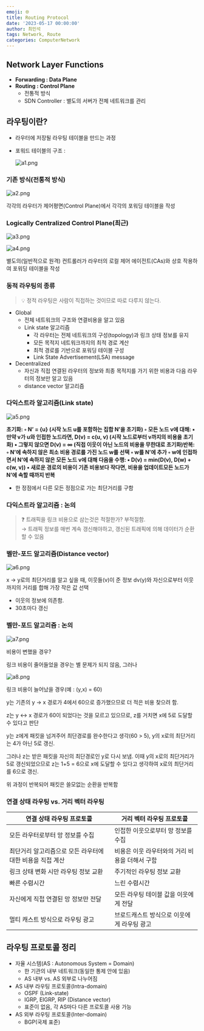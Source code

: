 ```yaml
---
emoji: 🌐
title: Routing Protocol
date: '2023-05-17 00:00:00'
author: 최민석
tags: Network, Route
categories: ComputerNetwork
---
```

## Network Layer Functions

- **Forwarding : Data Plane**
- **Routing : Control Plane**
   - 전통적 방식
   - SDN Controller : 별도의 서버가 전체 네트워크를 관리

## 라우팅이란?

- 라우터에 저장될 라우팅 테이블을 만드는 과정
- 포워드 테이블의 구조 :

  ![a1.png](a1.png)


### 기존 방식(전통적 방식)

![a2.png](a2.png)

각각의 라우터가 제어평면(Control Plane)에서 각각의 포워딩 테이블을 작성

### Logically Centralized Control Plane(최근)

![a3.png](a3.png)

![a4.png](a4.png)

별도의(일반적으로 원격) 컨트롤러가 라우터의 로컬 제어 에이전트(CAs)와 상호 작용하여 포워딩 테이블을 작성

### 동적 라우팅의 종류

>💡 정적 라우팅은 사람이 직접하는 것이므로 따로 다루지 않는다.


- Global
   - 전체 네트워크의 구조와 연결비용을 알고 있음
   - Link state 알고리즘
      - 각 라우터는 전체 네트워크의 구성(topology)과 링크 상태 정보를 유지
      - 모든 목적지 네트워크까지의 최적 경로 계산
      - 최적 경로를 기반으로 포워딩 테이블 구성
      - Link State Advertisement(LSA) message
- Decentralized
   - 자신과 직접 연결된 라우터의 정보와 최종 목적지를 가기 위한 비용과 다음 라우터의 정보만 알고 있음
   - distance vector 알고리즘

### 다익스트라 알고리즘(Link state)

![a5.png](a5.png)

**초기화:
◦ N’ = {u} (시작 노드 u를 포함하는 집합 N’을 초기화)
◦ 모든 노드 v에 대해:
▪ 만약 v가 u와 인접한 노드라면, D(v) = c(u, v) (시작 노드로부터 v까지의 비용을 초기화)
▪ 그렇지 않으면 D(v) = ∞ (직접 이웃이 아닌 노드의 비용을 무한대로 초기화)반복:
◦ N’에 속하지 않은 최소 비용 경로를 가진 노드 w를 선택
◦ w를 N’에 추가
◦ w에 인접하면서 N’에 속하지 않은 모든 노드 v에 대해 다음을 수행:
▪ D(v) = min(D(v), D(w) + c(w, v))
▪ 새로운 경로의 비용이 기존 비용보다 작다면, 비용을 업데이트모든 노드가 N’에 속할 때까지 반복**

- 한 정점에서 다른 모든 정점으로 가는 최단거리를 구함

### 다익스트라 알고리즘 : 논의


>❓ 트래픽을 링크 비용으로 삼는것은 적절한가? 부적절함.  
>→ 트래픽 정보를 매번 계속 갱신해야하고, 갱신된 트래픽에 의해 데이터가 순환할 수 있음


### 벨만-포드 알고리즘(Distance vector)

![a6.png](a6.png)

x → y로의 최단거리를 알고 싶을 때, 이웃들(v)이 준 정보 dv(y)와 자신으로부터 이웃까지의 거리를 합해 가장 작은 값 선택

- 이웃의 정보에 의존함.
- 30초마다 갱신

### 벨만-포드 알고리즘 : 논의

![a7.png](a7.png)

비용이 변했을 경우?

링크 비용이 줄어들었을 경우는 별 문제가 되지 않음, 그러나

![a8.png](a8.png)

링크 비용이 늘어났을 경우(예 : (y,x) = 60)

y는 기존의 y → x 경로가 4에서 60으로 증가했으므로 더 적은 비용 찾으려 함.

z는 y ↔ x 경로가 60이 되었다는 것을 모르고 있으므로, z를 거치면 x에 5로 도달할 수 있다고 판단

y는 z에게 패킷을 넘겨주어 최단경로를 완수한다고 생각(60 > 5), y의 x로의 최단거리는 4가 아닌 5로 갱신.

그러나 z는 받은 패킷을 자신의 최단경로인 y로 다시 보냄. 이때 y의 x로의 최단거리가 5로 갱신되었으므로 z는 1+5 = 6으로 x에 도달할 수 있다고 생각하여 x로의 최단거리를 6으로 갱신.

위 과정이 반복되어 패킷은 쓸모없는 순환을 반복함

### 연결 상태 라우팅 vs. 거리 벡터 라우팅

| 연결 상태 라우팅 프로토콜 | 거리 벡터 라우팅 프로토콜 |
| --- | --- |
| 모든 라우터로부터 망 정보를 수집 | 인접한 이웃으로부터 망 정보를 수집 |
| 최단거리 알고리즘으로 모든 라우터에 대한 비용을 직접 계산 | 비용은 이웃 라우터와의 거리 비용을 더해서 구함 |
| 링크 상태 변화 시만 라우팅 정보 교환 | 주기적인 라우팅 정보 교환 |
| 빠른 수렴시간 | 느린 수렴시간 |
| 자신에게 직접 연결된 망 정보만 전달 | 모든 라우팅 테이블 값을 이웃에게 전달 |
| 멀티 캐스트 방식으로 라우팅 광고 | 브로드캐스트 방식으로 이웃에게 라우팅 광고 |

## 라우팅 프로토콜 정리

- 자율 시스템(AS : Autonomous System = Domain)
   - 한 기관의 내부 네트워크(동일한 통제 안에 있음)
   - AS 내부 vs. AS 외부로 나누어짐
- AS 내부 라우팅 프로토콜(Intra-domain)
   - OSPF (Link-state)
   - IGRP, EIGRP, RIP (Distance vector)
   - 표준이 없음, 각 AS마다 다른 프로토콜 사용 가능
- AS 외부 라우팅 프로토콜(Inter-domain)
   - BGP(국제 표준)

```toc
```
